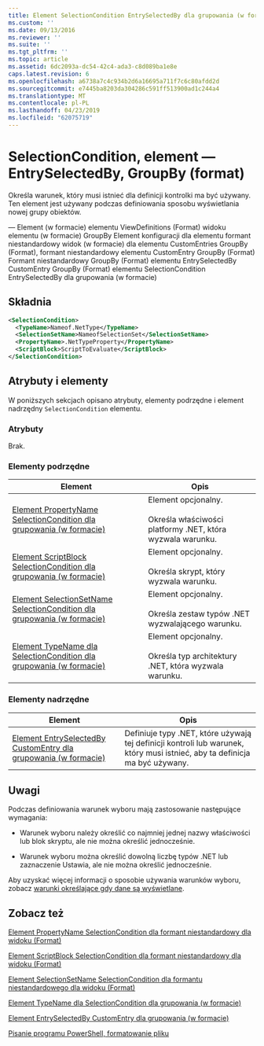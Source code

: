 ```yaml
---
title: Element SelectionCondition EntrySelectedBy dla grupowania (w formacie) | Dokumentacja firmy Microsoft
ms.custom: ''
ms.date: 09/13/2016
ms.reviewer: ''
ms.suite: ''
ms.tgt_pltfrm: ''
ms.topic: article
ms.assetid: 6dc2093a-dc54-42c4-ada3-c8d089ba1e8e
caps.latest.revision: 6
ms.openlocfilehash: a6738a7c4c934b2d6a16695a711f7c6c80afdd2d
ms.sourcegitcommit: e7445ba8203da304286c591ff513900ad1c244a4
ms.translationtype: MT
ms.contentlocale: pl-PL
ms.lasthandoff: 04/23/2019
ms.locfileid: "62075719"
---
```

# <a name="selectioncondition-element-for-entryselectedby-for-groupby-format"></a>SelectionCondition, element — EntrySelectedBy, GroupBy (format)

Określa warunek, który musi istnieć dla definicji kontrolki ma być używany. Ten element jest używany podczas definiowania sposobu wyświetlania nowej grupy obiektów.

— Element (w formacie) elementu ViewDefinitions (Format) widoku elementu (w formacie) GroupBy Element konfiguracji dla elementu formant niestandardowy widok (w formacie) dla elementu CustomEntries GroupBy (Format), formant niestandardowy elementu CustomEntry GroupBy (Format) Formant niestandardowy GroupBy (Format) elementu EntrySelectedBy CustomEntry GroupBy (Format) elementu SelectionCondition EntrySelectedBy dla grupowania (w formacie)

## <a name="syntax"></a>Składnia

```xml
<SelectionCondition>
  <TypeName>Nameof.NetType</TypeName>
  <SelectionSetName>NameofSelectionSet</SelectionSetName>
  <PropertyName>.NetTypeProperty</PropertyName>
  <ScriptBlock>ScriptToEvaluate</ScriptBlock>
</SelectionCondition>
```

## <a name="attributes-and-elements"></a>Atrybuty i elementy

W poniższych sekcjach opisano atrybuty, elementy podrzędne i element nadrzędny `SelectionCondition` elementu.

### <a name="attributes"></a>Atrybuty

Brak.

### <a name="child-elements"></a>Elementy podrzędne

|Element|Opis|
|-------------|-----------------|
|[Element PropertyName SelectionCondition dla grupowania (w formacie)](./propertyname-element-for-selectioncondition-for-groupby-format.md)|Element opcjonalny.<br /><br /> Określa właściwości platformy .NET, która wyzwala warunku.|
|[Element ScriptBlock SelectionCondition dla grupowania (w formacie)](./scriptblock-element-for-selectioncondition-for-entryselectedby-for-groupby-format.md)|Element opcjonalny.<br /><br /> Określa skrypt, który wyzwala warunku.|
|[Element SelectionSetName SelectionCondition dla grupowania (w formacie)](./selectionsetname-element-for-selectioncondition-for-groupby-format.md)|Element opcjonalny.<br /><br /> Określa zestaw typów .NET wyzwalającego warunku.|
|[Element TypeName dla SelectionCondition dla grupowania (w formacie)](./typename-element-for-selectioncondition-for-groupby-format.md)|Element opcjonalny.<br /><br /> Określa typ architektury .NET, która wyzwala warunku.|

### <a name="parent-elements"></a>Elementy nadrzędne

|Element|Opis|
|-------------|-----------------|
|[Element EntrySelectedBy CustomEntry dla grupowania (w formacie)](./entryselectedby-element-for-customentry-for-groupby-format.md)|Definiuje typy .NET, które używają tej definicji kontroli lub warunek, który musi istnieć, aby ta definicja ma być używany.|

## <a name="remarks"></a>Uwagi

Podczas definiowania warunek wyboru mają zastosowanie następujące wymagania:

- Warunek wyboru należy określić co najmniej jednej nazwy właściwości lub blok skryptu, ale nie można określić jednocześnie.

- Warunek wyboru można określić dowolną liczbę typów .NET lub zaznaczenie Ustawia, ale nie można określić jednocześnie.

Aby uzyskać więcej informacji o sposobie używania warunków wyboru, zobacz [warunki określające gdy dane są wyświetlane](./defining-conditions-for-displaying-data.md).

## <a name="see-also"></a>Zobacz też

[Element PropertyName SelectionCondition dla formant niestandardowy dla widoku (Format)](./propertyname-element-for-selectioncondition-for-customcontrol-for-view-format.md)

[Element ScriptBlock SelectionCondition dla formant niestandardowy dla widoku (Format)](./scriptblock-element-for-selectioncondition-for-customcontrol-for-view-format.md)

[Element SelectionSetName SelectionCondition dla formantu niestandardowego dla widoku (Format)](./selectionsetname-element-for-selectioncondition-for-customcontrol-for-view-format.md)

[Element TypeName dla SelectionCondition dla grupowania (w formacie)](./typename-element-for-selectioncondition-for-groupby-format.md)

[Element EntrySelectedBy CustomEntry dla grupowania (w formacie)](./entryselectedby-element-for-customentry-for-groupby-format.md)

[Pisanie programu PowerShell, formatowanie pliku](./writing-a-powershell-formatting-file.md)
